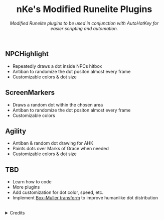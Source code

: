 <div align="center">
  <h1>nKe's Modified Runelite Plugins</h1>
  <p>
    <i>Modified Runelite plugins to be used in conjunction with AutoHotKey for easier scripting and automation.</i>
  </p>
</div>
</br>

## NPCHighlight
- Repeatedly draws a dot inside NPCs hitbox
- Antiban to randomize the dot positon almost every frame
- Customizable colors & dot size

## ScreenMarkers
- Draws a random dot within the chosen area
- Antiban to randomize the dot positon almost every frame
- Customizable colors

## Agility
- Antiban & random dot drawing for AHK
- Paints dots over Marks of Grace when needed
- Customizable colors & dot size

## TBD
- Learn how to code
- More plugins
- Add customization for dot color, speed, etc.
- Implement <a target="_blank" href="https://en.wikipedia.org/wiki/Box%E2%80%93Muller_transform">Box–Muller transform</a> to improve humanlike dot distribution
</br>
<details close>
<summary>Credits</summary>

  - [Runelite devs](https://github.com/runelite/runelite) for the original Screenmarker & NPCHighlight plugins
  - [TicTac7x](https://github.com/TicTac7x/runelite-plugins/tree/plugin-rooftops) for the 'Rooftop Agility Improved' plugin
</details>
